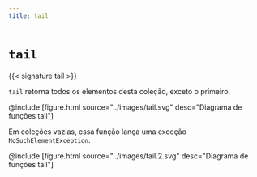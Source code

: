 ```yaml
---
title: tail
---
```


# `tail`

{{< signature tail >}}

`tail` retorna todos os elementos desta coleção, exceto o primeiro.

@include [figure.html source="../images/tail.svg" desc="Diagrama de funções tail"]

Em coleções vazias, essa função lança uma exceção `NoSuchElementException`.

@include [figure.html source="../images/tail.2.svg" desc="Diagrama de funções tail"]
